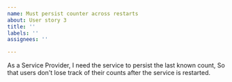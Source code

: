 ```yaml
---
name: Must persist counter across restarts
about: User story 3
title: ''
labels: ''
assignees: ''

---
```


As a Service Provider, I need the service to persist the last known count, So that users don't lose track of their counts after the service is restarted.
